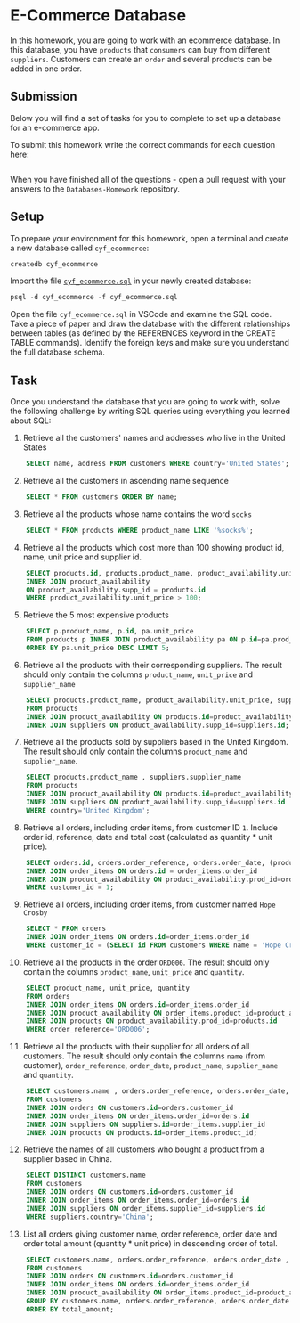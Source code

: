 # E-Commerce Database

In this homework, you are going to work with an ecommerce database. In this database, you have `products` that `consumers` can buy from different `suppliers`. Customers can create an `order` and several products can be added in one order.

## Submission

Below you will find a set of tasks for you to complete to set up a database for an e-commerce app.

To submit this homework write the correct commands for each question here:
```sql


```

When you have finished all of the questions - open a pull request with your answers to the `Databases-Homework` repository.

## Setup

To prepare your environment for this homework, open a terminal and create a new database called `cyf_ecommerce`:

```sql
createdb cyf_ecommerce
```

Import the file [`cyf_ecommerce.sql`](./cyf_ecommerce.sql) in your newly created database:

```sql
psql -d cyf_ecommerce -f cyf_ecommerce.sql
```

Open the file `cyf_ecommerce.sql` in VSCode and examine the SQL code. Take a piece of paper and draw the database with the different relationships between tables (as defined by the REFERENCES keyword in the CREATE TABLE commands). Identify the foreign keys and make sure you understand the full database schema.

## Task

Once you understand the database that you are going to work with, solve the following challenge by writing SQL queries using everything you learned about SQL:

1. Retrieve all the customers' names and addresses who live in the United States
```sql
    SELECT name, address FROM customers WHERE country='United States';
```

2. Retrieve all the customers in ascending name sequence
```sql
    SELECT * FROM customers ORDER BY name;
```

3. Retrieve all the products whose name contains the word `socks`
```sql
    SELECT * FROM products WHERE product_name LIKE '%socks%';
```

4. Retrieve all the products which cost more than 100 showing product id, name, unit price and supplier id.
```sql
    SELECT products.id, products.product_name, product_availability.unit_price FROM products
    INNER JOIN product_availability
    ON product_availability.supp_id = products.id
    WHERE product_availability.unit_price > 100;
```

5. Retrieve the 5 most expensive products
```sql
    SELECT p.product_name, p.id, pa.unit_price
    FROM products p INNER JOIN product_availability pa ON p.id=pa.prod_id
    ORDER BY pa.unit_price DESC LIMIT 5;
```

6. Retrieve all the products with their corresponding suppliers. The result should only contain the columns `product_name`, `unit_price` and `supplier_name`
```sql
    SELECT products.product_name, product_availability.unit_price, suppliers.supplier_name
    FROM products
    INNER JOIN product_availability ON products.id=product_availability.prod_id
    INNER JOIN suppliers ON product_availability.supp_id=suppliers.id;
```

7. Retrieve all the products sold by suppliers based in the United Kingdom. The result should only contain the columns `product_name` and `supplier_name`.
```sql
    SELECT products.product_name , suppliers.supplier_name
    FROM products
    INNER JOIN product_availability ON products.id=product_availability.prod_id
    INNER JOIN suppliers ON product_availability.supp_id=suppliers.id
    WHERE country='United Kingdom';
```

8. Retrieve all orders, including order items, from customer ID `1`. Include order id, reference, date and total cost (calculated as quantity * unit price).
```sql
    SELECT orders.id, orders.order_reference, orders.order_date, (product_availability.unit_price * order_items.quantity) AS total_cost FROM orders
    INNER JOIN order_items ON orders.id = order_items.order_id
    INNER JOIN product_availability ON product_availability.prod_id=order_items.product_id
    WHERE customer_id = 1;
```

9. Retrieve all orders, including order items, from customer named `Hope Crosby`
```sql
    SELECT * FROM orders 
    INNER JOIN order_items ON orders.id=order_items.order_id
    WHERE customer_id = (SELECT id FROM customers WHERE name = 'Hope Crosby');
```

10. Retrieve all the products in the order `ORD006`. The result should only contain the columns `product_name`, `unit_price` and `quantity`.
```sql
    SELECT product_name, unit_price, quantity 
    FROM orders
    INNER JOIN order_items ON orders.id=order_items.order_id
    INNER JOIN product_availability ON order_items.product_id=product_availability.prod_id
    INNER JOIN products ON product_availability.prod_id=products.id
    WHERE order_reference='ORD006';
```

11. Retrieve all the products with their supplier for all orders of all customers. The result should only contain the columns `name` (from customer), `order_reference`, `order_date`, `product_name`, `supplier_name` and `quantity`.
```sql
    SELECT customers.name , orders.order_reference, orders.order_date, products.product_name, suppliers.supplier_name, order_items.quantity
    FROM customers
    INNER JOIN orders ON customers.id=orders.customer_id
    INNER JOIN order_items ON order_items.order_id=orders.id
    INNER JOIN suppliers ON suppliers.id=order_items.supplier_id
    INNER JOIN products ON products.id=order_items.product_id;

```

12. Retrieve the names of all customers who bought a product from a supplier based in China.
```sql
    SELECT DISTINCT customers.name
    FROM customers
    INNER JOIN orders ON customers.id=orders.customer_id
    INNER JOIN order_items ON order_items.order_id=orders.id
    INNER JOIN suppliers ON order_items.supplier_id=suppliers.id
    WHERE suppliers.country='China';

```

13. List all orders giving customer name, order reference, order date and order total amount (quantity * unit price) in descending order of total.
```sql
    SELECT customers.name, orders.order_reference, orders.order_date , SUM(order_items.quantity * product_availability.unit_price) AS total_amount
    FROM customers
    INNER JOIN orders ON customers.id=orders.customer_id
    INNER JOIN order_items ON orders.id=order_items.order_id
    INNER JOIN product_availability ON order_items.product_id=product_availability.prod_id AND order_items.supplier_id=product_availability.supp_id
    GROUP BY customers.name, orders.order_reference, orders.order_date
    ORDER BY total_amount;

```


